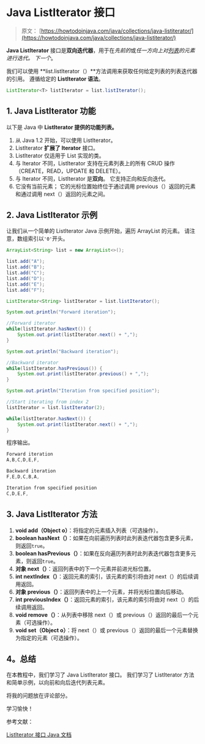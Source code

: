 # Java ListIterator 接口

> 原文： [https://howtodoinjava.com/java/collections/java-listiterator/](https://howtodoinjava.com/java/collections/java-listiterator/)

**Java ListIterator** 接口是**双向迭代器**，用于在*先前的*或*任一方向上对[列表](https://howtodoinjava.com/java-arraylist/)的元素进行迭代。 下一个*。

我们可以使用 **list.listIterator（）**方法调用来获取任何给定列表的列表迭代器的引用。 遵循给定的 **ListIterator 语法**。

```java
ListIterator<T> listIterator = list.listIterator();

```

## 1\. Java ListIterator 功能

以下是 Java 中 **ListIterator 提供的功能列表。**

1.  从 Java 1.2 开始，可以使用 ListIterator。
2.  ListIterator **扩展了 Iterator** 接口。
3.  ListIterator 仅适用于 List 实现的类。
4.  与 Iterator 不同，ListIterator 支持在元素列表上的所有 CRUD 操作（CREATE，READ，UPDATE 和 DELETE）。
5.  与 Iterator 不同，ListIterator 是**双向**。 它支持正向和反向迭代。
6.  它没有当前元素； 它的光标位置始终位于通过调用 previous（）返回的元素和通过调用 next（）返回的元素之间。

## 2\. Java ListIterator 示例

让我们从一个简单的 ListIterator Java 示例开始，遍历 ArrayList 的元素。 请注意，数组索引以`'0'`开头。

```java
ArrayList<String> list = new ArrayList<>();

list.add("A");
list.add("B");
list.add("C");
list.add("D");
list.add("E");
list.add("F");

ListIterator<String> listIterator = list.listIterator();

System.out.println("Forward iteration");

//Forward iterator
while(listIterator.hasNext()) {
    System.out.print(listIterator.next() + ",");
}

System.out.println("Backward iteration");

//Backward iterator
while(listIterator.hasPrevious()) {
    System.out.print(listIterator.previous() + ",");
}

System.out.println("Iteration from specified position");

//Start iterating from index 2
listIterator = list.listIterator(2);

while(listIterator.hasNext()) {
    System.out.print(listIterator.next() + ",");
}

```

程序输出。

```java
Forward iteration
A,B,C,D,E,F,

Backward iteration
F,E,D,C,B,A,

Iteration from specified position
C,D,E,F,

```

## 3\. Java ListIterator 方法

1.  **void add（Object o）**：将指定的元素插入列表（可选操作）。
2.  **boolean hasNext（）**：如果在向前遍历列表时此列表迭代器包含更多元素，则返回`true`。
3.  **boolean hasPrevious（）**：如果在反向遍历列表时此列表迭代器包含更多元素，则返回`true`。
4.  **对象 next（）**：返回列表中的下一个元素并前进光标位置。
5.  **int nextIndex（）**：返回元素的索引，该元素的索引将由对 next（）的后续调用返回。
6.  **对象 previous（）**：返回列表中的上一个元素，并将光标位置向后移动。
7.  **int previousIndex（）**：返回元素的索引，该元素的索引将由对 next（）的后续调用返回。
8.  **void remove（）**：从列表中移除 next（）或 previous（）返回的最后一个元素（可选操作）。
9.  **void set（Object o）**：将 next（）或 previous（）返回的最后一个元素替换为指定的元素（可选操作）。

## 4。总结

在本教程中，我们学习了 Java ListIterator 接口。 我们学习了 ListIterator 方法和简单示例，以向前和向后迭代列表元素。

将我的问题放在评论部分。

学习愉快！

参考文献：

[ListIterator 接口 Java 文档](https://docs.oracle.com/javase/8/docs/api/java/util/ListIterator.html)